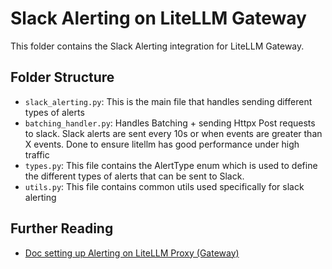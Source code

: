 # Slack Alerting on LiteLLM Gateway 

This folder contains the Slack Alerting integration for LiteLLM Gateway. 

## Folder Structure 

- `slack_alerting.py`: This is the main file that handles sending different types of alerts
- `batching_handler.py`: Handles Batching + sending Httpx Post requests to slack. Slack alerts are sent every 10s or when events are greater than X events. Done to ensure litellm has good performance under high traffic
- `types.py`: This file contains the AlertType enum which is used to define the different types of alerts that can be sent to Slack.
- `utils.py`: This file contains common utils used specifically for slack alerting

## Further Reading
- [Doc setting up Alerting on LiteLLM Proxy (Gateway)](https://docs.litellm.ai/docs/proxy/alerting)
